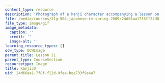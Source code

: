 ```yaml
---
content_type: resource
description: 'Photograph of a kanji character accompanying a lesson on Japanese. '
file: /media/courses/21g-504-japanese-iv-spring-2009/24d66aa17f8ff22d0feebea733f9e4a7_Kanji30.gif
file_type: image/gif
image_metadata:
  caption: ''
  credit: ''
  image-alt: ''
learning_resource_types: []
ocw_type: OCWImage
parent_title: Lesson 21
parent_type: CourseSection
resourcetype: Image
title: Kanji30
uid: 24d66aa1-7f8f-f22d-0fee-bea733f9e4a7
---
```

